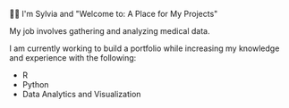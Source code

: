 👋🏾 I'm Sylvia and "Welcome to: A Place for My Projects"

My job involves gathering and analyzing medical data.

I am currently working to build a portfolio while increasing my knowledge and experience with the following:
* R
* Python
* Data Analytics and Visualization

